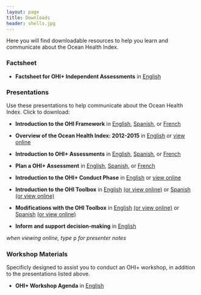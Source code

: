 ```yaml
---
layout: page
title: Downloads
header: shells.jpg
---
```


Here you will find downloadable resources to help you learn and communicate about the Ocean Health Index.

### Factsheet
- **Factsheet for OHI+ Independent Assessments** in 
<a href="https://github.com/OHI-Science/ohi-science.github.io/raw/master/assets/downloads/other/OHI_Factsheet.pdf" target="_blank">English</a> 

### Presentations
Use these presentations to help communicate about the Ocean Health Index. Click to download:

- **Introduction to the OHI Framework** in 
<a href="https://github.com/OHI-Science/ohi-science.github.io/raw/dev/assets/downloads/pres/OHI_Core_Framework.pdf" target="_blank">English</a>, 
<a href="https://github.com/OHI-Science/ohi-science.github.io/raw/dev/assets/downloads/pres/Marco_General_IdSO.pdf" target="_blank">Spanish</a>, or 
<a href="https://github.com/OHI-Science/ohi-science.github.io/raw/dev/assets/downloads/pres/Cadre_General_IdSO.pdf" target="_blank">French</a>

- **Overview of the Ocean Health Index: 2012-2015** in [English](https://github.com/OHI-Science/ohi-science.github.io/raw/dev/assets/downloads/pres/OHI_Overview_2012_2015.pdf) or 
<a href="https://rawgit.com/OHI-Science/ohi-science.github.io/master/assets/downloads/pres/OHI_Overview_2012_2015.html#1" target="_blank">view online</a>

- **Introduction to OHI+ Assessments** in 
<a href="https://github.com/OHI-Science/ohi-science.github.io/raw/dev/assets/downloads/pres/OHIplus_Assessments.pdf" target="_blank">English</a>, 
<a href="https://github.com/OHI-Science/ohi-science.github.io/raw/dev/assets/downloads/pres/Evaluaciones_IdSOplus.pdf" target="_blank">Spanish</a>, or 
<a href="https://github.com/OHI-Science/ohi-science.github.io/raw/dev/assets/downloads/pres/Evaluations_IdSOplus.pdf" target="_blank">French</a>

- **Plan a OHI+ Assessment** in 
<a href="https://github.com/OHI-Science/ohi-science.github.io/raw/dev/assets/downloads/pres/Plan_an_OHIplus.pdf" target="_blank">English</a>, 
<a href="https://github.com/OHI-Science/ohi-science.github.io/raw/dev/assets/downloads/pres/Planificación_de_un_IdSO.pdf" target="_blank">Spanish</a>, or
<a href="https://github.com/OHI-Science/ohi-science.github.io/raw/dev/assets/downloads/pres/Planification_d'une_IdSOplus.pdf" target="_blank">French</a>

- **Introduction to the OHI+ Conduct Phase** in [English](https://github.com/OHI-Science/ohi-science.github.io/raw/dev/assets/downloads/pres/conduct_phase_intro.pdf) or 
<a href="https://cdn.rawgit.com/OHI-Science/ohi-science.github.io/dev/assets/downloads/pres/conduct_phase_intro.html" target="_blank">view online</a>

- **Introduction to the OHI Toolbox** in 
<a href="https://github.com/OHI-Science/ohi-science.github.io/raw/dev/assets/downloads/pres/tutorial_tbx_intro.pdf" target="_blank">English</a>
<a href="https://cdn.rawgit.com/OHI-Science/ohi-science.github.io/dev/assets/downloads/pres/tutorial_tbx_intro.html" target="_blank">(or view online)</a> or
<a href="https://github.com/OHI-Science/ohi-science.github.io/raw/dev/assets/downloads/pres/tutorial_tbx_intro_SPANISH.pdf" target="_blank">Spanish</a>
<a href="https://cdn.rawgit.com/OHI-Science/ohi-science.github.io/dev/assets/downloads/pres/tutorial_tbx_intro_SPANISH.html" target="_blank">(or view online)</a> 

- **Modifications with the OHI Toolbox** in 
<a href="https://github.com/OHI-Science/ohi-science.github.io/raw/dev/assets/downloads/pres/tutorial_tbx_modifications.pdf" target="_blank">English</a>
<a href="https://cdn.rawgit.com/OHI-Science/ohi-science.github.io/dev/assets/downloads/pres/tutorial_tbx_modifications.html" target="_blank">(or view online)</a> or
<a href="https://github.com/OHI-Science/ohi-science.github.io/raw/dev/assets/downloads/pres/tutorial_tbx_modifications_SPANISH.pdf" target="_blank">Spanish</a>
<a href="https://cdn.rawgit.com/OHI-Science/ohi-science.github.io/dev/assets/downloads/pres/tutorial_tbx_modifications_SPANISH.html" target="_blank">(or view online)</a>  

- **Inform and support decision-making** in 
<a href="https://github.com/OHI-Science/ohi-science.github.io/raw/dev/assets/downloads/pres/Inform_OHI.pdf" target="_blank">English</a>

*when viewing online, type* <font face="courier">p</font> *for presenter notes*

### Workshop Materials
Specificly designed to assist you to conduct an OHI+ workshop, in addition to the presentations listed above. 

- **OHI+ Workshop Agenda** in [English](https://github.com/OHI-Science/ohi-science.github.io/raw/dev/assets/downloads/other/workshop_training_%20agenda.pdf)



